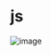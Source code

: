 # js
![image](https://user-images.githubusercontent.com/107089912/172520541-7785646e-ff2f-4799-a92d-3b1ae7e639e7.png)
